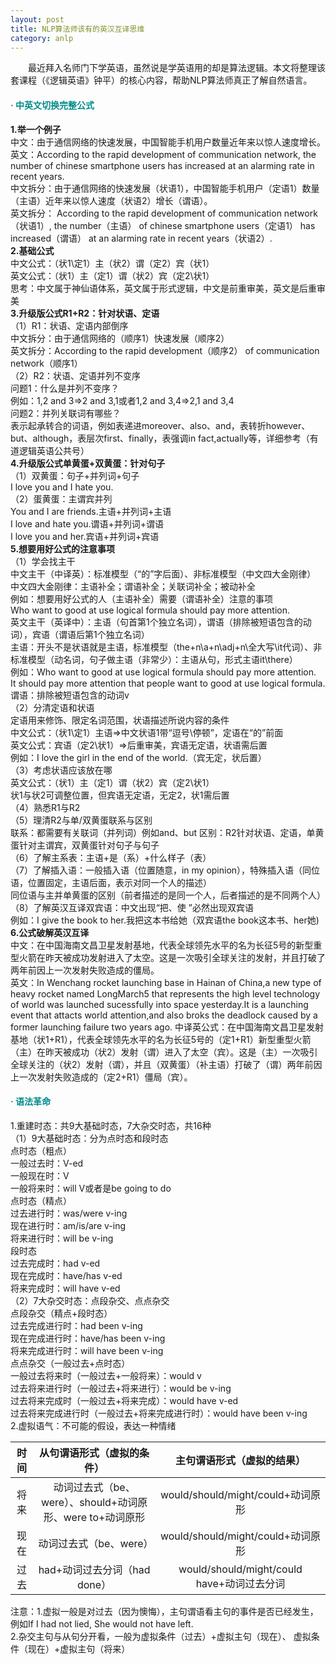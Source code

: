 ```yaml
---
layout: post
title: NLP算法师该有的英汉互译思维
category: anlp
---
```


&emsp;&emsp;最近拜入名师门下学英语，虽然说是学英语用的却是算法逻辑。本文将整理该套课程（《逻辑英语》钟平）的核心内容，帮助NLP算法师真正了解自然语言。          

#### <span style="color:#008B8B;">· 中英文切换完整公式</span>          
**1.举一个例子**        
中文：由于通信网络的快速发展，中国智能手机用户数量近年来以惊人速度增长。           
英文：According to the rapid development of communication network, the number of chinese smartphone users has increased at an alarming rate in recent years.      
中文拆分：由于通信网络的快速发展（状语1），中国智能手机用户（定语1）数量（主语）近年来以惊人速度（状语2）增长（谓语）。      
英文拆分： According to the rapid development of communication network（状语1）, the number（主语） of chinese smartphone users（定语1） has increased（谓语） at an alarming rate in recent years（状语2）.      
**2.基础公式**      
中文公式：（状1\定1）主（状2）谓（定2）宾（状1）           
英文公式：（状1）主（定1）谓（状2）宾（定2\状1）       
思考：中文属于神仙语体系，英文属于形式逻辑，中文是前重审美，英文是后重审美           
**3.升级版公式R1+R2：针对状语、定语**      
（1）R1：状语、定语内部倒序       
中文拆分：由于通信网络的（顺序1）快速发展（顺序2）            
英文拆分：According to the rapid development（顺序2） of communication network（顺序1）      
（2）R2：状语、定语并列不变序        
问题1：什么是并列不变序？       
例如：1,2 and 3=>2 and 3,1或者1,2 and 3,4=>2,1 and 3,4       
问题2：并列关联词有哪些？      
表示起承转合的词语，例如表递进moreover、also、and，表转折however、but、although，表层次first、finally，表强调in fact,actually等，详细参考（有道逻辑英语公共号）      
**4.升级版公式单黄蛋+双黄蛋：针对句子**       
（1）双黄蛋：句子+并列词+句子        
I love you and I hate you.    
（2）蛋黄蛋：主谓宾并列        
You and I are friends.主语+并列词+主语        
I love and hate you.谓语+并列词+谓语       
I love you and her.宾语+并列词+宾语         
**5.想要用好公式的注意事项**         
（1）学会找主干        
中文主干（中译英）：标准模型（“的”字后面）、非标准模型（中文四大金刚律）         
中文四大金刚律：主语补全；谓语补全；关联词补全；被动补全       
例如：想要用好公式的人（主语补全）需要（谓语补全）注意的事项     
Who want to good at use logical formula should pay more attention.    
英文主干（英译中）：主语（句首第1个独立名词），谓语（排除被短语包含的动词），宾语（谓语后第1个独立名词）         
主语：开头不是状语就是主语，标准模型（the+n\a+n\adj+n\全大写\it代词）、非标准模型（动名词，句子做主语（非常少）：主语从句，形式主语it\there）       
例如：Who want to good at use logical formula should pay more attention.           
It should pay more attention that people want to good at use logical formula.    
谓语：排除被短语包含的动词v       
（2）分清定语和状语         
定语用来修饰、限定名词范围，状语描述所说内容的条件        
中文公式：（状1\定1）主语=>中文状语1带“逗号\停顿”，定语在“的”前面      
英文公式：宾语（定2\状1）=>后重审美，宾语无定语，状语需后置        
例如：I love the girl in the end of the world.（宾无定，状后置）     
（3）考虑状语应该放在哪        
英文公式：（状1）主（定1）谓（状2）宾（定2\状1）         
状1与状2可调整位置，但宾语无定语，无定2，状1需后置       
（4）熟悉R1与R2    
（5）理清R2与单/双黄蛋联系与区别       
联系：都需要有关联词（并列词）例如and、but
区别：R2针对状语、定语，单黄蛋针对主谓宾，双黄蛋针对句子与句子         
（6）了解主系表：主语+是（系）+什么样子（表）               
（7）了解插入语：一般插入语（位置随意，in my opinion），特殊插入语（同位语，位置固定，主语后面，表示对同一个人的描述）         
同位语与主并单黄蛋的区别（前者描述的是同一个人，后者描述的是不同两个人）             
（8）了解英汉互译双宾语：中文出现“把、使 ”必然出现双宾语          
例如：I give the book to her.我把这本书给她（双宾语the book这本书、her她)    
**6.公式破解英汉互译**    
中文：在中国海南文昌卫星发射基地，代表全球领先水平的名为长征5号的新型重型火箭在昨天被成功发射进入了太空。这是一次吸引全球关注的发射，并且打破了两年前因上一次发射失败造成的僵局。          
英文：In Wenchang rocket launching base in Hainan of China,a new type of heavy rocket named LongMarch5 that represents the high level technology of world was launched sucessfully into space yesterday.It is a launching event that attacts world attention,and also broks the deadlock caused by a former launching failure two years ago.
中译英公式：在中国海南文昌卫星发射基地（状1+R1），代表全球领先水平的名为长征5号的（定1+R1）新型重型火箭（主）在昨天被成功（状2）发射（谓）进入了太空（宾）。这是（主）一次吸引全球关注的（状2）发射（谓），并且（双黄蛋）（补主语）打破了（谓）两年前因上一次发射失败造成的（定2+R1）僵局（宾）。          

#### <span style="color:#008B8B;">· 语法革命</span>         
1.重建时态：共9大基础时态，7大杂交时态，共16种          
（1）9大基础时态：分为点时态和段时态                 
点时态（粗点）        
一般过去时：V-ed       
一般现在时：V    
一般将来时：will V或者是be going to do         
点时态（精点）      
过去进行时：was/were v-ing      
现在进行时：am/is/are v-ing      
将来进行时：will be v-ing      
段时态        
过去完成时：had v-ed         
现在完成时：have/has v-ed      
将来完成时：will have v-ed       
（2）7大杂交时态：点段杂交、点点杂交         
点段杂交（精点+段时态）        
过去完成进行时：had been v-ing      
现在完成进行时：have/has been v-ing      
将来完成进行时：will have been v-ing      
点点杂交（一般过去+点时态）         
一般过去将来时（一般过去+一般将来）：would v   
过去将来进行时（一般过去+将来进行）：would be v-ing     
过去将来完成时（一般过去+将来完成）：would have v-ed     
过去将来完成进行时（一般过去+将来完成进行时）：would have been v-ing      
2.虚拟语气：不可能的假设，表达一种情绪         

|时间 |从句谓语形式（虚拟的条件）  |主句谓语形式（虚拟的结果） |   
|:----:|:----:|:----:|     
|将来|动词过去式（be、were）、should+动词原形、were to+动词原形|would/should/might/could+动词原形|   
|现在|动词过去式（be、were）|would/should/might/could+动词原形|    
|过去|had+动词过去分词（had done）|would/should/might/could have+动词过去分词|   

注意：1.虚拟一般是对过去（因为懊悔），主句谓语看主句的事件是否已经发生，例如If I had not lied, She would not have left.       
2.杂交主句与从句分开看，一般为虚拟条件（过去）+虚拟主句（现在）、  虚拟条件（现在）+虚拟主句（将来）       


  



